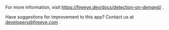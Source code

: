 [comment]: # ""
[comment]: # "File: readme.md"
[comment]: # ""
[comment]: # "Licensed under Apache 2.0 (https://www.apache.org/licenses/LICENSE-2.0.txt)"
[comment]: # ""
For more information, visit <https://fireeye.dev/docs/detection-on-demand/> .  
  
Have suggestions for improvement to this app? Contact us at
[developers@fireeye.com](mailto:%20developers@fireeye.com) .
